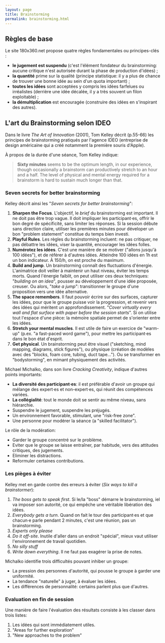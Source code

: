 ```yaml
---
layout: page
title: Brainstorming
permalink: brainstorming.html
---
```


## Règles de base

Le site 180x360.net propose quatre règles fondamentales ou principes-clés :

- **le jugement est suspendu** (c'est l'élément fondateur du brainstorming: aucune critique n'est autorisée durant la phase de production d'idées) ;
- **la quantité** prime sur la qualité (principe statistique: il y a plus de chance de trouver une bonne idée au sein d'un quota important) ;
- **toutes les idées** sont acceptées y compris les idées farfelues ou irréalistes (derrière une idée décalée, il y a très souvent un filon exploitable) ;
- **la démultiplication** est encouragée (construire des idées en s'inspirant des autres).

## L'art du Brainstorming selon IDEO

Dans le livre *The Art of Innovation* (2001), Tom Kelley décrit (p.55-66) les principes de brainstorming pratiqués par l'agence IDEO (entreprise de design américaine qui a créé notamment la première souris d'Apple). 

À propos de la durée d'une séance, Tom Kelley indique:

> **Sixty minutes** seems to be the optimum length, in our experience, though occasionally a brainstorm can productively stretch to an hour and a half. The level of physical and mental energy required for a brainstorm is hard to sustain much longer than that.

### Seven secrets for better brainstorming

Kelley décrit ainsi les "*Seven secrets for better brainstorming*":

1. **Sharpen the Focus**. L'objectif, le *brief* du brainstorming est important. Il ne doit pas être trop vague. Il doit impliquer les participant·es, offrir le bon degré de spécificité, sans limiter les réponses. Si la session débute sans direction claire, utiliser les premières minutes pour déveloper un bon "problem statement" constitue du temps bien investi.
2. **Playful Rules**. Les règles du brainstorming incluent: ne pas critiquer, ne pas débattre les idées, viser la quantité, encourager les idées folles.
3. **Numérotez les idées**. C'est une manière de se motiver ("allons jusqu'à 100 idées"), et de référer à d'autres idées. Atteindre 100 idées en 1h est un bon indicateur. À 150/h, on est proche du maximum.
4. **Build and jump**. Un brainstorming connaît des fluctuations d'énergie. L'animatrice doit veiller à maintenir un haut niveau, éviter les temps morts. Quand l'énergie faiblit, on peut utiliser ces deux techniques: "*building on an idea*", pousser au développement d'une idée proposée, creuser. Ou alors, "*take a jump*": transitionner le groupe d'une proposition vers une idée alternative.
5. **The space remembers**. Il faut pouvoir écrire sur des surfaces, capturer les idées, pour que le groupe puisse voir la progression, et revenir vers des idées qui méritent un approfondissement. "*Cover virtually every wall and flat surface with paper before the session starts*". Si on utilise tout l'espace d'une pièce: la mémoire spatiale permet de s'orienter entre les idées.
6. **Stretch your mental muscles**. Il est utile de faire un exercice de "warm-up" (p.ex. "a fast-paced word game"), pour mettre les participant·es dans le bon état d'esprit.
7. **Get physical**. Un brainstorming peut être visuel ("sketching, mind mapping, diagrams, stick figures"), ou physique (création de modèles avec des "blocks, foam core, tubing, duct tape..."). Ou se transformer en "bodystorming", en mimant physiquement des activités.

Michael Michalko, dans son livre *Cracking Creativity*, indique d'autres points importants:

- **La diversité des participant·es**: il est préférable d'avoir un groupe qui mélange des expert·es et non-expert·es, qui réunit des compétences variées.
- **La collégialité**: tout le monde doit se sentir au même niveau, sans hiérarchie.
- Suspendre le jugement, suspendre les préjugés.
- Un environnement favorable, stimulant, une "risk-free zone".
- Une personne pour modérer la séance (a "skilled facilitator").

Le rôle de la modération:

- Garder le groupe concentré sur le problème.
- Eviter que le groupe se laisse entraîner, par habitude, vers des attitudes critiques, des jugements.
- Eliminer les distractions.
- Reformuler certaines contributions.

### Les pièges à éviter

Kelley met en garde contre des erreurs à éviter (*Six ways to kill a brainstormer*):

1. *The boss gets to speak first*. Si le/la "boss" démarre le brainstorming, iel va imposer son autorité, ce qui empêche une véritable libération des idées.
2. *Everybody gets a turn*. Quand on fait le tour des participant·es et que chacun·e parle pendant 2 minutes, c'est une réunion, pas un brainstorming.
3. *Experts only please*
4. *Do it off-site*. Inutile d'aller dans un endroit "spécial", mieux vaut utiliser l'environnement de travail quotidien.
5. *No silly stuff*
6. *Write down everything*. Il ne faut pas exagérer la prise de notes.

Michalko identifie trois difficultés pouvant inhiber un groupe:

- La pression des personnes d'autorité, qui pousse le groupe à garder une uniformité.
- La tendance "naturelle" à juger, à évaluer les idées.
- Les différences de personnalité: certains parlent plus que d'autres.

### Evaluation en fin de session

Une manière de faire l'évaluation des résultats consiste à les classer dans trois listes:

1. Les idées qui sont immédiatement utiles.
2. "Areas for further exploration"
3. "New approaches to the problem"
